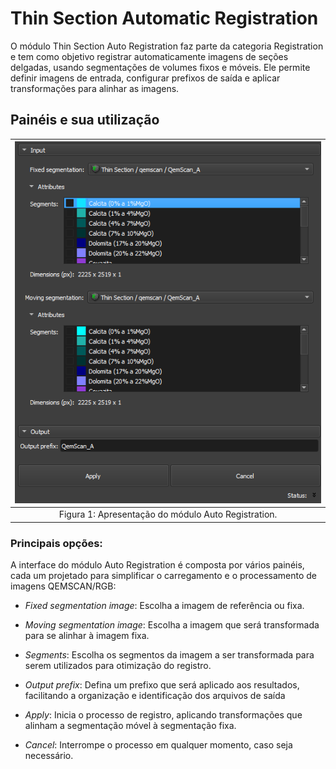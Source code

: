 # Thin Section Automatic Registration

O módulo Thin Section Auto Registration faz parte da categoria Registration e tem como objetivo registrar automaticamente imagens de seções delgadas, usando segmentações de volumes fixos e móveis. Ele permite definir imagens de entrada, configurar prefixos de saída e aplicar transformações para alinhar as imagens.

## Painéis e sua utilização

| ![Figura 1](../../assets/images/thin_section/modulos/auto_registration/interface.png) |
|:-----------------------------------------------:|
| Figura 1: Apresentação do módulo Auto Registration. |



### Principais opções:
A interface do módulo Auto Registration é composta por vários painéis, cada um projetado para simplificar o carregamento e o processamento de imagens QEMSCAN/RGB:

 - _Fixed segmentation image_: Escolha a imagem de referência ou fixa.

 - _Moving segmentation image_: Escolha a imagem que será transformada para se alinhar à imagem fixa.

 - _Segments_: Escolha os segmentos da imagem a ser transformada para serem utilizados para otimização do registro.

 - _Output prefix_: Defina um prefixo que será aplicado aos resultados, facilitando a organização e identificação dos arquivos de saída

 - _Apply_:  Inicia o processo de registro, aplicando transformações que alinham a segmentação móvel à segmentação fixa.

 - _Cancel_:  Interrompe o processo em qualquer momento, caso seja necessário.